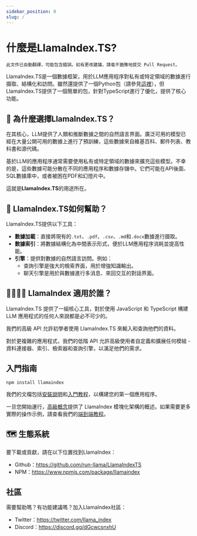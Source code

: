 ```yaml
---
sidebar_position: 0
slug: /
---
```


# 什麼是LlamaIndex.TS?

`此文件已自動翻譯，可能包含錯誤。如有更改建議，請毫不猶豫地提交 Pull Request。`

LlamaIndex.TS是一個數據框架，用於LLM應用程序對私有或特定領域的數據進行摄取、結構化和訪問。雖然還提供了一個Python包（請參見[這裡](https://docs.llamaindex.ai/en/stable/)），但LlamaIndex.TS提供了一個簡單的包，針對TypeScript進行了優化，提供了核心功能。

## 🚀 為什麼選擇LlamaIndex.TS？

在其核心，LLM提供了人類和推斷數據之間的自然語言界面。廣泛可用的模型已經在大量公開可用的數據上進行了預訓練，這些數據來自維基百科、郵件列表、教科書和源代碼。

基於LLM的應用程序通常需要使用私有或特定領域的數據來擴充這些模型。不幸的是，這些數據可能分散在不同的應用程序和數據存儲中。它們可能在API後面、SQL數據庫中，或者被困在PDF和幻燈片中。

這就是**LlamaIndex.TS**的用途所在。

## 🦙 LlamaIndex.TS如何幫助？

LlamaIndex.TS提供以下工具：

- **數據加載**：直接將現有的`.txt`、`.pdf`、`.csv`、`.md`和`.docx`數據進行摄取。
- **數據索引**：將數據結構化為中間表示形式，便於LLM應用程序消耗並提高性能。
- **引擎**：提供對數據的自然語言訪問。例如：
  - 查詢引擎是強大的檢索界面，用於增強知識輸出。
  - 聊天引擎是用於與數據進行多消息、來回交互的對話界面。

## 👨‍👩‍👧‍👦 LlamaIndex 適用於誰？

LlamaIndex.TS 提供了一組核心工具，對於使用 JavaScript 和 TypeScript 構建 LLM 應用程式的任何人來說都是必不可少的。

我們的高級 API 允許初學者使用 LlamaIndex.TS 來輸入和查詢他們的資料。

對於更複雜的應用程式，我們的低階 API 允許高級使用者自定義和擴展任何模組 - 資料連接器、索引、檢索器和查詢引擎，以滿足他們的需求。

## 入門指南

`npm install llamaindex`

我們的文檔包括[安裝說明](./installation.mdx)和[入門教程](./starter.md)，以構建您的第一個應用程序。

一旦您開始運行，[高級概念](./concepts.md)提供了 LlamaIndex 模塊化架構的概述。如果需要更多實際的操作示例，請查看我們的[端到端教程](./end_to_end.md)。

## 🗺️ 生態系統

要下載或貢獻，請在以下位置找到LlamaIndex：

- Github：https://github.com/run-llama/LlamaIndexTS
- NPM：https://www.npmjs.com/package/llamaindex

## 社區

需要幫助嗎？有功能建議嗎？加入LlamaIndex社區：

- Twitter：https://twitter.com/llama_index
- Discord：https://discord.gg/dGcwcsnxhU
